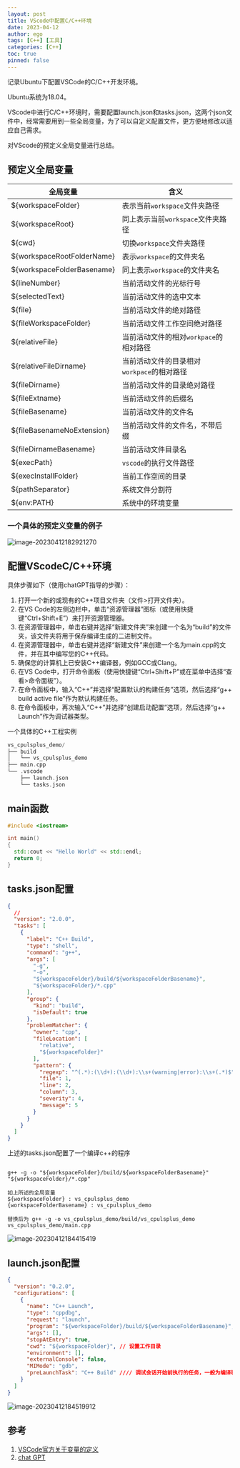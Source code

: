 ```yaml
---
layout: post
title: VScode中配置C/C++环境
date: 2023-04-12
author: ego
tags: [C++] [工具]
categories: [C++]
toc: true
pinned: false
---
```


记录Ubuntu下配置VSCode的C/C++开发环境。

Ubuntu系统为18.04。

VScode中进行C/C++环境时，需要配置launch.json和tasks.json，这两个json文件中，经常需要用到一些全局变量，为了可以自定义配置文件，更方便地修改以适应自己需求。

对VScode的预定义全局变量进行总结。

## 预定义全局变量

| 全局变量                   | 含义                                       |
| -------------------------- | ------------------------------------------ |
| ${workspaceFolder}         | 表示当前`workspace`文件夹路径              |
| ${workspaceRoot}           | 同上表示当前`workspace`文件夹路径          |
| ${cwd}                     | 切换`workspace`文件夹路径                  |
| ${workspaceRootFolderName} | 表示`workspace`的文件夹名                  |
| ${workspaceFolderBasename} | 同上表示`workspace`的文件夹名              |
| ${lineNumber}              | 当前活动文件的光标行号                     |
| ${selectedText}            | 当前活动文件的选中文本                     |
| ${file}                    | 当前活动文件的绝对路径                     |
| ${fileWorkspaceFolder}     | 当前活动文件工作空间绝对路径               |
| ${relativeFile}            | 当前活动文件的相对`workpace`的相对路径     |
| ${relativeFileDirname}     | 当前活动文件的目录相对`workpace`的相对路径 |
| ${fileDirname}             | 当前活动文件的目录绝对路径                 |
| ${fileExtname}             | 当前活动文件的后缀名                       |
| ${fileBasename}            | 当前活动文件的文件名                       |
| ${fileBasenameNoExtension} | 当前活动文件的文件名，不带后缀             |
| ${fileDirnameBasename}     | 当前活动文件目录名                         |
| ${execPath}                | `vscode`的执行文件路径                     |
| ${execInstallFolder}       | 当前工作空间的目录                         |
| ${pathSeparator}           | 系统文件分割符                             |
| ${env:PATH}                | 系统中的环境变量                           |

### 一个具体的预定义变量的例子

![image-20230412182921270](https://raw.githubusercontent.com/fgc346/image/main/img/image-20230412182921270.png)

## 配置VScodeC/C++环境
具体步骤如下（使用chatGPT指导的步骤）：
1. 打开一个新的或现有的C++项目文件夹（文件>打开文件夹）。
2. 在VS Code的左侧边栏中，单击“资源管理器”图标（或使用快捷键“Ctrl+Shift+E”）来打开资源管理器。
3. 在资源管理器中，单击右键并选择“新建文件夹”来创建一个名为“build”的文件夹，该文件夹将用于保存编译生成的二进制文件。
4. 在资源管理器中，单击右键并选择“新建文件”来创建一个名为main.cpp的文件，并在其中编写您的C++代码。
5. 确保您的计算机上已安装C++编译器，例如GCC或Clang。
6. 在VS Code中，打开命令面板（使用快捷键“Ctrl+Shift+P”或在菜单中选择“查看>命令面板”）。
7. 在命令面板中，输入“C++”并选择“配置默认的构建任务”选项，然后选择“g++ build active file”作为默认构建任务。
8. 在命令面板中，再次输入“C++”并选择“创建启动配置”选项，然后选择“g++ Launch”作为调试器类型。

一个具体的C++工程实例
```C++
vs_cpulsplus_demo/
├── build
│   └── vs_cpulsplus_demo
├── main.cpp
└── .vscode
    ├── launch.json
    └── tasks.json
```

## main函数
```C++
#include <iostream>

int main()
{
  std::cout << "Hello World" << std::endl;
  return 0;
}
```


## tasks.json配置
```Json
{
  //
  "version": "2.0.0",
  "tasks": [
    {
      "label": "C++ Build",
      "type": "shell",
      "command": "g++",
      "args": [
        "-g",
        "-o",
        "${workspaceFolder}/build/${workspaceFolderBasename}",
        "${workspaceFolder}/*.cpp"
      ],
      "group": {
        "kind": "build",
        "isDefault": true
      },
      "problemMatcher": {
        "owner": "cpp",
        "fileLocation": [
          "relative",
          "${workspaceFolder}"
        ],
        "pattern": {
          "regexp": "^(.*):(\\d+):(\\d+):\\s+(warning|error):\\s+(.*)$",
          "file": 1,
          "line": 2,
          "column": 3,
          "severity": 4,
          "message": 5
        }
      }
    }
  ]
}
```
上述的tasks.json配置了一个编译c++的程序
```

g++ -g -o "${workspaceFolder}/build/${workspaceFolderBasename}" "${workspaceFolder}/*.cpp"

如上所述的全局变量
${workspaceFolder} : vs_cpulsplus_demo
{workspaceFolderBasename} : vs_cpulsplus_demo

替换后为 g++ -g -o vs_cpulsplus_demo/build/vs_cpulsplus_demo vs_cpulsplus_demo/main.cpp
```

![image-20230412184415419](https://raw.githubusercontent.com/fgc346/image/main/img/image-20230412184415419.png)

## launch.json配置
```Json
{
  "version": "0.2.0",
  "configurations": [
    {
      "name": "C++ Launch", 
      "type": "cppdbg",
      "request": "launch",
      "program": "${workspaceFolder}/build/${workspaceFolderBasename}", //调试时候的可执行程序与工作目录的名称保持相同
      "args": [],
      "stopAtEntry": true,
      "cwd": "${workspaceFolder}", // 设置工作目录
      "environment": [],
      "externalConsole": false,
      "MIMode": "gdb",
      "preLaunchTask": "C++ Build" //// 调试会话开始前执行的任务，一般为编译程序, 因此，需要与tasks.json中的label标签保持一致
    }
  ]
}
```
![image-20230412184519912](https://raw.githubusercontent.com/fgc346/image/main/img/image-20230412184519912.png)

## 参考

1.  [VSCode官方关于变量的定义](hhttps://code.visualstudio.com/docs/editor/variables-reference)
2.  [chat GPT](https://chat.openai.com/chat)